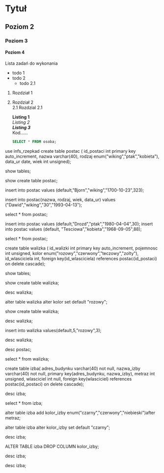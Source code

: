 # Tytuł
## Poziom 2
### Poziom 3
#### Poziom 4

Lista zadań do wykonania 
* todo 1
* todo 2
  * todo 2.1

 1. Rozdział 1
 2. Rozdział 2  
    2.1 Rozdzial 2.1

    **Listing 1**  
    _Listing 2_  
    **_Listing 3_**  
    Kod......

    ```sql
    SELECT * FROM osoba;
    ```

use infs_rzepkad
create table postac (
id_postaci int primary key auto_increment,
nazwa varchar(40),
rodzaj enum("wiking","ptak","kobieta"),
data_ur date,
wiek int unsigned);

show tables;

show create table postac;

insert into postac values (default,"Bjorn","wiking","1700-10-23",323);

insert into postac(nazwa, rodzaj, wiek, data_ur) values ("Dawid","wiking","30","1993-04-13");

select * from
postac;

insert into postac values (default,"Drozd","ptak","1980-04-04",30);
insert into postac values (default, "Tesciowa","kobieta","1968-09-05",88);

select * from
postac;

create table walizka (
id_walizki int primary key auto_increment,
pojemnosc int unsigned,
kolor enum("rozowy","czerwony","teczowy","zolty"),
id_wlasciciela int,
foreign key(id_wlasciciela) references postac(id_postaci) on delete cascade);

show tables;

show create table walizka;

desc walizka;

alter table walizka alter kolor set default "rozowy";

show create table walizka;

desc walizka;

insert into walizka values(default,5,"rozowy",3);

desc walizka;

desc postac;

select * from walizka;

create table izba(
adres_budynku varchar(40) not null,
nazwa_izby varchar(40) not null,
primary key(adres_budynku, nazwa_izby),
metraz int unsigned,
wlasciciel int null,
foreign key(wlasciciel) references postac(id_postaci) on delete cascade);

desc izba;

select * from izba;

alter table izba add kolor_izby enum("czarny","czerwony","niebieski")after metraz;

alter table izba alter kolor_izby set default "czarny";

desc izba;

ALTER TABLE izba DROP COLUMN kolor_izby;

desc izba;

desc izba;

